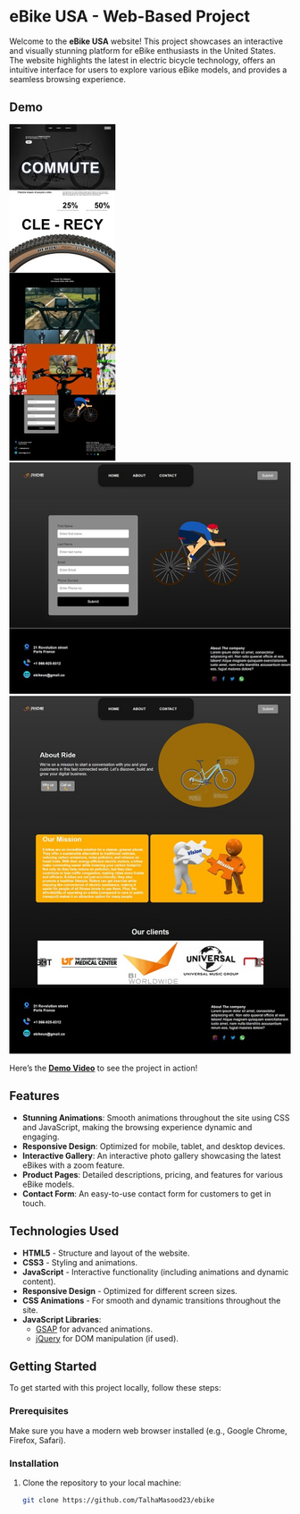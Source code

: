 # eBike USA - Web-Based Project 

Welcome to the **eBike USA** website! This project showcases an interactive and visually stunning platform for eBike enthusiasts in the United States. The website highlights the latest in electric bicycle technology, offers an intuitive interface for users to explore various eBike models, and provides a seamless browsing experience.

## Demo

![eBike USA Website Demo home](image/001.jpeg)  
![eBike USA Website Demo contact](image/002.jpeg)  
![eBike USA Website Demo about](image/003.jpeg)  

Here’s the **[Demo Video](https://www.linkedin.com/posts/talha-masood-1st-7a8036285_ebike-laravel-javascript-activity-7301191717137858560-SZ8M?utm_source=share&utm_medium=member_android&rcm=ACoAAEU87_ABU3MT67sR-3fwY06dGiLqMK5waZ4)** to see the project in action!

## Features

- **Stunning Animations**: Smooth animations throughout the site using CSS and JavaScript, making the browsing experience dynamic and engaging.
- **Responsive Design**: Optimized for mobile, tablet, and desktop devices.
- **Interactive Gallery**: An interactive photo gallery showcasing the latest eBikes with a zoom feature.
- **Product Pages**: Detailed descriptions, pricing, and features for various eBike models.
- **Contact Form**: An easy-to-use contact form for customers to get in touch.

## Technologies Used

- **HTML5** - Structure and layout of the website.
- **CSS3** - Styling and animations.
- **JavaScript** - Interactive functionality (including animations and dynamic content).
- **Responsive Design** - Optimized for different screen sizes.
- **CSS Animations** - For smooth and dynamic transitions throughout the site.
- **JavaScript Libraries**: 
  - [GSAP](https://greensock.com/gsap/) for advanced animations.
  - [jQuery](https://jquery.com/) for DOM manipulation (if used).

## Getting Started

To get started with this project locally, follow these steps:

### Prerequisites

Make sure you have a modern web browser installed (e.g., Google Chrome, Firefox, Safari).

### Installation

1. Clone the repository to your local machine:
   ```bash
   git clone https://github.com/TalhaMasood23/ebike
